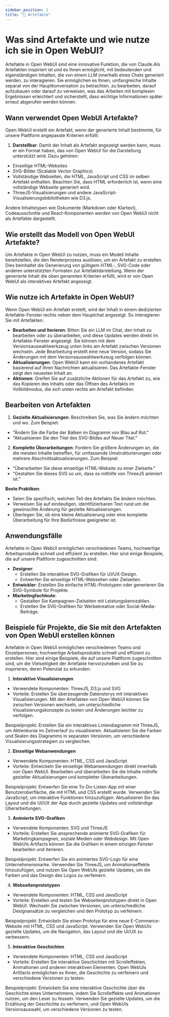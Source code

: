 ```yaml
---
sidebar_position: 1
title: "🏺 Artefakte"
---
```



# Was sind Artefakte und wie nutze ich sie in Open WebUI?

Artefakte in Open WebUI sind eine innovative Funktion, die von Claude.AIs Artefakten inspiriert ist und es Ihnen ermöglicht, mit bedeutenden und eigenständigen Inhalten, die von einem LLM innerhalb eines Chats generiert werden, zu interagieren. Sie ermöglichen es Ihnen, umfangreiche Inhalte separat von der Hauptkonversation zu betrachten, zu bearbeiten, darauf aufzubauen oder darauf zu verweisen, was das Arbeiten mit komplexen Ergebnissen erleichtert und sicherstellt, dass wichtige Informationen später erneut abgerufen werden können.

## Wann verwendet Open WebUI Artefakte?

Open WebUI erstellt ein Artefakt, wenn der generierte Inhalt bestimmte, für unsere Plattform angepasste Kriterien erfüllt:

1. **Darstellbar**: Damit der Inhalt als Artefakt angezeigt werden kann, muss er ein Format haben, das von Open WebUI für die Darstellung unterstützt wird. Dazu gehören:

* Einseitige HTML-Websites
* SVG-Bilder (Scalable Vector Graphics)
* Vollständige Webseiten, die HTML, JavaScript und CSS im selben Artefakt enthalten. Beachten Sie, dass HTML erforderlich ist, wenn eine vollständige Webseite generiert wird.
* ThreeJS-Visualisierungen und andere JavaScript-Visualisierungsbibliotheken wie D3.js.

Andere Inhaltstypen wie Dokumente (Markdown oder Klartext), Codeausschnitte und React-Komponenten werden von Open WebUI nicht als Artefakte dargestellt.

## Wie erstellt das Modell von Open WebUI Artefakte?

Um Artefakte in Open WebUI zu nutzen, muss ein Modell Inhalte bereitstellen, die den Renderprozess auslösen, um ein Artefakt zu erstellen. Dies beinhaltet die Generierung von gültigem HTML-, SVG-Code oder anderen unterstützten Formaten zur Artefaktdarstellung. Wenn der generierte Inhalt die oben genannten Kriterien erfüllt, wird er von Open WebUI als interaktives Artefakt angezeigt.

## Wie nutze ich Artefakte in Open WebUI?

Wenn Open WebUI ein Artefakt erstellt, wird der Inhalt in einem dedizierten Artefakte-Fenster rechts neben dem Hauptchat angezeigt. So interagieren Sie mit Artefakten:

* **Bearbeiten und Iterieren**: Bitten Sie ein LLM im Chat, den Inhalt zu bearbeiten oder zu überarbeiten, und diese Updates werden direkt im Artefakte-Fenster angezeigt. Sie können mit dem Versionsauswahlwerkzeug unten links am Artefakt zwischen Versionen wechseln. Jede Bearbeitung erstellt eine neue Version, sodass Sie Änderungen mit dem Versionsauswahlwerkzeug verfolgen können.
* **Aktualisierungen**: Open WebUI kann ein vorhandenes Artefakt basierend auf Ihren Nachrichten aktualisieren. Das Artefakte-Fenster zeigt den neuesten Inhalt an.
* **Aktionen**: Greifen Sie auf zusätzliche Aktionen für das Artefakt zu, wie das Kopieren des Inhalts oder das Öffnen des Artefakts im Vollbildmodus, die sich unten rechts am Artefakt befinden.

## Bearbeiten von Artefakten

1. **Gezielte Aktualisierungen**: Beschreiben Sie, was Sie ändern möchten und wo. Zum Beispiel:

* "Ändern Sie die Farbe der Balken im Diagramm von Blau auf Rot."
* "Aktualisieren Sie den Titel des SVG-Bildes auf Neuer Titel."

2. **Komplette Überarbeitungen**: Fordern Sie größere Änderungen an, die die meisten Inhalte betreffen, für umfassende Umstrukturierungen oder mehrere Abschnittsaktualisierungen. Zum Beispiel:

* "Überarbeiten Sie diese einseitige HTML-Website zu einer Zielseite."
* "Gestalten Sie dieses SVG so um, dass es mithilfe von ThreeJS animiert ist."

**Beste Praktiken**:

* Seien Sie spezifisch, welchen Teil des Artefakts Sie ändern möchten.
* Verweisen Sie auf eindeutigen, identifizierbaren Text rund um die gewünschte Änderung für gezielte Aktualisierungen.
* Überlegen Sie, ob eine kleine Aktualisierung oder eine komplette Überarbeitung für Ihre Bedürfnisse geeigneter ist.

## Anwendungsfälle

Artefakte in Open WebUI ermöglichen verschiedenen Teams, hochwertige Arbeitsprodukte schnell und effizient zu erstellen. Hier sind einige Beispiele, die auf unsere Plattform zugeschnitten sind:

* **Designer**:
  * Erstellen Sie interaktive SVG-Grafiken für UI/UX-Design.
  * Entwerfen Sie einseitige HTML-Webseiten oder Zielseiten.
* **Entwickler**: Erstellen Sie einfache HTML-Prototypen oder generieren Sie SVG-Symbole für Projekte.
* **Marketingfachleute**:
  * Gestalten Sie Kampagnen-Zielseiten mit Leistungskennzahlen.
  * Erstellen Sie SVG-Grafiken für Werbekreative oder Social-Media-Beiträge.

## Beispiele für Projekte, die Sie mit den Artefakten von Open WebUI erstellen können

Artefakte in Open WebUI ermöglichen verschiedenen Teams und Einzelpersonen, hochwertige Arbeitsprodukte schnell und effizient zu erstellen. Hier sind einige Beispiele, die auf unsere Plattform zugeschnitten sind, um die Vielseitigkeit der Artefakte hervorzuheben und Sie zu inspirieren, deren Potenzial zu erkunden:

1. **Interaktive Visualisierungen**

* Verwendete Komponenten: ThreeJS, D3.js und SVG
* Vorteile: Erstellen Sie überzeugende Datenstorys mit interaktiven Visualisierungen. Mit den Artefakten von Open WebUI können Sie zwischen Versionen wechseln, um unterschiedliche Visualisierungskonzepte zu testen und Änderungen leichter zu verfolgen.

Beispielprojekt: Erstellen Sie ein interaktives Liniendiagramm mit ThreeJS, um Aktienkurse im Zeitverlauf zu visualisieren. Aktualisieren Sie die Farben und Skalen des Diagramms in separaten Versionen, um verschiedene Visualisierungsstrategien zu vergleichen.

2. **Einseitige Webanwendungen**

* Verwendete Komponenten: HTML, CSS und JavaScript
* Vorteile: Entwickeln Sie einseitige Webanwendungen direkt innerhalb von Open WebUI. Bearbeiten und überarbeiten Sie die Inhalte mithilfe gezielter Aktualisierungen und kompletter Überarbeitungen.

Beispielprojekt: Entwerfen Sie eine To-Do-Listen-App mit einer Benutzeroberfläche, die mit HTML und CSS erstellt wurde. Verwenden Sie JavaScript, um interaktive Funktionen hinzuzufügen. Aktualisieren Sie das Layout und die UI/UX der App durch gezielte Updates und vollständige Überarbeitungen.

3. **Animierte SVG-Grafiken**

* Verwendete Komponenten: SVG und ThreeJS
* Vorteile: Erstellen Sie ansprechende animierte SVG-Grafiken für Marketingkampagnen, soziale Medien oder Webdesign. Mit Open WebUIs Artifacts können Sie die Grafiken in einem einzigen Fenster bearbeiten und iterieren.

Beispielprojekt: Entwerfen Sie ein animiertes SVG-Logo für eine Unternehmensmarke. Verwenden Sie ThreeJS, um Animationseffekte hinzuzufügen, und nutzen Sie Open WebUIs gezielte Updates, um die Farben und das Design des Logos zu verfeinern.

4. **Webseitenprototypen**

* Verwendete Komponenten: HTML, CSS und JavaScript
* Vorteile: Erstellen und testen Sie Webseitenprototypen direkt in Open WebUI. Wechseln Sie zwischen Versionen, um unterschiedliche Designansätze zu vergleichen und den Prototyp zu verfeinern.

Beispielprojekt: Entwickeln Sie einen Prototyp für eine neue E-Commerce-Website mit HTML, CSS und JavaScript. Verwenden Sie Open WebUIs gezielte Updates, um die Navigation, das Layout und die UI/UX zu verbessern.

5. **Interaktive Geschichten**

* Verwendete Komponenten: HTML, CSS und JavaScript
* Vorteile: Erstellen Sie interaktive Geschichten mit Scrolleffekten, Animationen und anderen interaktiven Elementen. Open WebUIs Artifacts ermöglichen es Ihnen, die Geschichte zu verfeinern und verschiedene Versionen zu testen.

Beispielprojekt: Entwickeln Sie eine interaktive Geschichte über die Geschichte eines Unternehmens, indem Sie Scrolleffekte und Animationen nutzen, um den Leser zu fesseln. Verwenden Sie gezielte Updates, um die Erzählung der Geschichte zu verfeinern, und Open WebUIs Versionsauswahl, um verschiedene Versionen zu testen.
